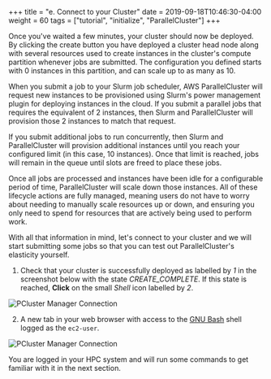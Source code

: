 +++
title = "e. Connect to your Cluster"
date = 2019-09-18T10:46:30-04:00
weight = 60
tags = ["tutorial", "initialize", "ParallelCluster"]
+++

Once you've waited a few minutes, your cluster should now be deployed. By clicking the create button you have deployed a cluster head node along with several resources used to create instances in the cluster's compute partition whenever jobs are submitted. The configuration you defined starts with 0 instances in this partition, and can scale up to as many as 10.

When you submit a job to your Slurm job scheduler, AWS ParallelCluster will request new instances to be provisioned using  Slurm's power management plugin for deploying instances in the cloud. If you submit a parallel jobs that requires the equivalent of 2 instances, then Slurm and ParallelCluster will provision those 2 instances to match that request.

If you submit additional jobs to run concurrently, then Slurm and ParallelCluster will provision additional instances until you reach your configured limit (in this case, 10 instances). Once that limit is reached, jobs will remain in the queue until slots are freed to place these jobs.

Once all jobs are processed and instances have been idle for a configurable period of time, ParallelCluster will scale down those instances. All of these lifecycle actions are fully managed, meaning users do not have to worry about needing to manually scale resources up or down, and ensuring you only need to spend for resources that are actively being used to perform work.

With all that information in mind, let's connect to your cluster and we will start submitting some jobs so that you can test out ParallelCluster's elasticity yourself.

1. Check that your cluster is successfully deployed as labelled by *1* in the screenshot below with the state *CREATE_COMPLETE*. If this state is reached, **Click** on the small *Shell* icon labelled by *2*.

![PCluster Manager Connection](/images/hpc-aws-parallelcluster-workshop/pcm-connect1.png)

2. A new tab in your web browser with access to the [GNU Bash](https://www.gnu.org/software/bash/) shell logged as the `ec2-user`.

![PCluster Manager Connection](/images/hpc-aws-parallelcluster-workshop/pcm-connect2.png)

You are logged in your HPC system and will run some commands to get familiar with it in the next section.
